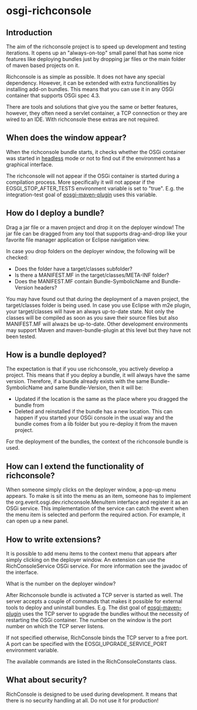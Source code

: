 osgi-richconsole
================


Introduction
------------

The aim of the richconsole project is to speed up development and testing
iterations. It opens up an "always-on-top" small panel that has some nice
features like deploying bundles just by dropping jar files or the main
folder of maven based projects on it.

Richconsole is as simple as possible. It does not have any special
dependency. However, it can be extended with extra functionalities by
installing add-on bundles. This means that you can use it in any
OSGi container that supports OSGi spec 4.3.

There are tools and solutions that give you the same or better features,
however, they often need a servlet container, a TCP connection or they
are wired to an IDE. With richconsole these extras are not required.


When does the window appear?
----------------------------

When the richconsole bundle starts, it checks whether the OSGi container
was started in [headless][1] mode or not to find out if the environment 
has a graphical interface.

The richconsole will not appear if the OSGi container is started during
a compilation process. More specifically it will not appear if the
EOSGI_STOP_AFTER_TESTS environment variable is set to "true". E.g. the
integration-test goal of [eosgi-maven-plugin][2] uses this variable.


How do I deploy a bundle?
-------------------------

Drag a jar file or a maven project and drop it on the deployer window!
The jar file can be dragged from any tool that supports drag-and-drop
like your favorite file manager application or Eclipse navigation view.

In case you drop folders on the deployer window, the following will
be checked:

 - Does the folder have a target/classes subfolder?
 - Is there a MANIFEST.MF in the target/classes/META-INF folder?
 - Does the MANIFEST.MF contain Bundle-SymbolicName and Bundle-Version
   headers?

You may have found out that during the deployment of a maven project,
the target/classes folder is being used. In case you use Eclipse with m2e 
plugin, your target/classes will have an always up-to-date state. Not only 
the classes will be compiled as soon as you save their source files but also
MANIFEST.MF will alwazs be up-to-date. Other development environments may
support Maven and maven-bundle-plugin at this level but they have not been 
tested.


How is a bundle deployed?
-------------------------

The expectation is that if you use richconsole, you actively develop a
project. This means that if you deploy a bundle, it will always have the
same version. Therefore, if a bundle already exists with the same
Bundle-SymbolicName and same Bundle-Version, then it will be:

 - Updated if the location is the same as the place where you dragged
   the bundle from
 - Deleted and reinstalled if the bundle has a new location. This can
   happen if you started your OSGi console in the usual way and the bundle
   comes from a lib folder but you re-deploy it from the maven project.

For the deployment of the bundles, the context of the richconsole 
bundle is used.


How can I extend the functionality of richconsole?
--------------------------------------------------

When someone simply clicks on the deployer window, a pop-up menu appears.
To make is sit into the menu as an item, someone has to implement the
org.everit.osgi.dev.richconsole.MenuItem interface and register it as
an OSGi service. This implementation of the service can catch the event
when the menu item is selected and perform the required action. For 
example, it can open up a new panel.


How to write extensions?
------------------------

It is possible to add menu items to the context menu that appears after
simply clicking on the deployer window. An extension can use the
RichConsoleService OSGi service. For more information see the javadoc
of the interface.

What is the number on the deployer window?

After Richconsole bundle is activated a TCP server is started as well.
The server accepts a couple of commands that makes it possible for external
tools to deploy and uninstall bundles. E.g. The dist goal of
[eosgi-maven-plugin][2] uses the TCP server to upgrade the bundles without
the necessity of restarting the OSGi container. The number on the window is
the port number on which the TCP server listens.

If not specified otherwise, RichConsole binds the TCP server to a free port.
A port can be specified with the EOSGI_UPGRADE_SERVICE_PORT environment
variable.

The available commands are listed in the RichConsoleConstants class.


What about security?
--------------------

RichConsole is designed to be used during development. It means that
there is no security handling at all. Do not use it for production!


[1]: http://docs.oracle.com/javase/6/docs/api/java/awt/GraphicsEnvironment.html#isHeadless()
[2]: https://github.com/everit-org/eosgi-maven-plugin
[3]: https://github.com/everit-org/osgi-testrunner